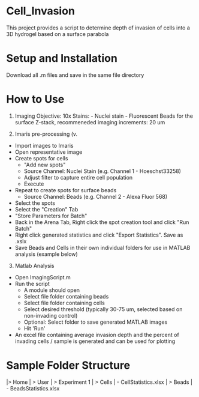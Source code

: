 # Cell_Invasion
This project provides a script to determine depth of invasion of cells into a 3D hydrogel based on a surface parabola

# Setup and Installation
Download all .m files and save in the same file directory

# How to Use
1. Imaging
Objective: 10x
Stains: - Nuclei stain
        - Fluorescent Beads for the surface 
Z-stack, recommeneded imaging increments: 20 um

2. Imaris pre-processing (v.
- Import images to Imaris
- Open representative image
- Create spots for cells
    - "Add new spots"
    - Source Channel: Nuclei Stain (e.g. Channel 1 - Hoeschst33258)
    - Adjust filter to capture entire cell population
    - Execute
- Repeat to create spots for surface beads
    - Source Channel: Beads (e.g. Channel 2 - Alexa Fluor 568)
- Select the spots
- Select the "Creation" Tab
- "Store Parameters for Batch"
- Back in the Arena Tab, Right click the spot creation tool and click "Run Batch"
- Right click generated statistics and click "Export Statistics". Save as .xslx
- Save Beads and Cells in their own individual folders for use in MATLAB analysis (example below)

3. Matlab Analysis
- Open ImagingScript.m 
- Run the script
    - A module should open
    - Select file folder containing beads
    - Select file folder containing cells
    - Select desired threshold (typically 30-75 um, selected based on non-invading control)
    - Optional: Select folder to save generated MATLAB images
    - Hit 'Run'
- An excel file containing average invasion depth and the percent of invading cells / sample is generated and can be used for plotting


# Sample Folder Structure
|> Home
|  > User
|    > Experiment 1
|      > Cells
|        - CellStatistics.xlsx
|      > Beads
|        - BeadsStatistics.xlsx
